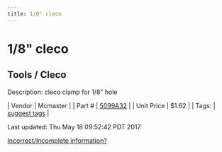 ```yaml
---
title: 1/8" cleco
---
```


# 1/8" cleco
## Tools / Cleco
Description: 	cleco clamp for 1/8" hole 

| Vendor | Mcmaster | 
| Part # | [5099A32](https://www.mcmaster.com/#5099A32) | 
| Unit Price | $1.62 | 
| Tags: | [suggest tags](https://docs.google.com/forms/d/e/1FAIpQLSeWyY8v3RgOty-MyWmh9U0iivNYN_molChYyS-0U-o-kOAv_g/viewform) | 

Last updated: Thu May 18 09:52:42 PDT 2017

 [Incorrect/Incomplete information?](https://docs.google.com/forms/d/e/1FAIpQLSeWyY8v3RgOty-MyWmh9U0iivNYN_molChYyS-0U-o-kOAv_g/viewform)